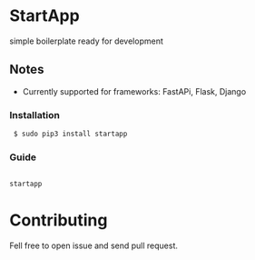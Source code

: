 




# StartApp 

simple boilerplate ready for development 

## Notes
- Currently supported for  frameworks:  FastAPi, Flask, Django


### Installation ###

```sh
 $ sudo pip3 install startapp
```


### Guide

```bash

startapp 

```


# Contributing
Fell free to open issue and send pull request.


